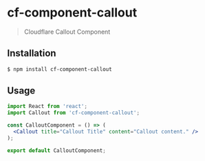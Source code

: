 # cf-component-callout

> Cloudflare Callout Component

## Installation

```sh
$ npm install cf-component-callout
```

## Usage

```jsx
import React from 'react';
import Callout from 'cf-component-callout';

const CalloutComponent = () => (
  <Callout title="Callout Title" content="Callout content." />
);

export default CalloutComponent;
```